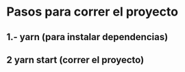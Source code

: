 # Pasos para correr el proyecto

## 1.- yarn (para instalar dependencias)
## 2 yarn start (correr el proyecto)